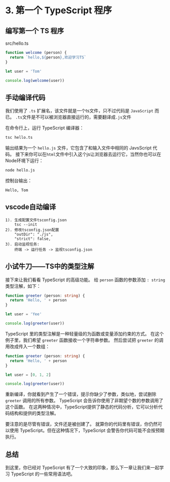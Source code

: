 # 3. 第一个 TypeScript 程序

## 编写第一个 TS 程序
src/hello.ts
```typescript
function welcome (person) {
  return `hello,${person},欢迎学习TS`
}

let user = 'Tom'

console.log(welcome(user))
```

## 手动编译代码

我们使用了 `.ts` 扩展名，该文件就是一个ts文件，只不过代码是 `JavaScript` 而已。
`.ts`文件是不可以被浏览器直接运行的，需要翻译成`.js`文件

在命令行上，运行 TypeScript 编译器：

```bash
tsc hello.ts
```

输出结果为一个 `hello.js` 文件，它包含了和输入文件中相同的 JavsScript 代码。
接下来你可以在`html`文件中引入这个js让浏览器去运行它，当然你也可以在Node环境下运行：

```bash
node hello.js
```

控制台输出：

```
Hello, Tom
```

## vscode自动编译

    1). 生成配置文件tsconfig.json
        tsc --init
    2). 修改tsconfig.json配置
        "outDir": "./js",
        "strict": false,    
    3). 启动监视任务: 
        终端 -> 运行任务 -> 监视tsconfig.json

## 小试牛刀——TS中的类型注解

接下来让我们看看 TypeScript 的高级功能。 给  `person` 函数的参数添加 `: string` 类型注解，如下：

```typescript
function greeter (person: string) {
  return 'Hello, ' + person
}

let user = 'Yee'

console.log(greeter(user))
```

TypeScript 里的类型注解是一种轻量级的为函数或变量添加约束的方式。 在这个例子里，我们希望 `greeter` 函数接收一个字符串参数。 然后尝试把 `greeter` 的调用改成传入一个数组：

```typescript
function greeter (person: string) {
  return 'Hello, ' + person
}

let user = [0, 1, 2]

console.log(greeter(user))
```

重新编译，你就看到产生了一个错误，提示你缺少了参数，类似地，尝试删除 `greeter` 调用的所有参数。 TypeScript 会告诉你使用了非期望个数的参数调用了这个函数。 在这两种情况中，TypeScript提供了静态的代码分析，它可以分析代码结构和提供的类型注解。

要注意的是尽管有错误，文件还是被创建了。 就算你的代码里有错误，你仍然可以使用 TypeScript。但在这种情况下，TypeScript 会警告你代码可能不会按预期执行。

## 总结

到这里，你已经对 TypeScript 有了一个大致的印象，那么下一章让我们来一起学习 TypeScript 的一些常用语法吧。





